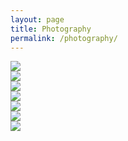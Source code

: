 ```yaml
---
layout: page
title: Photography
permalink: /photography/
---
```


<div class="photocontainer">
    <div class="photob"><img src="/assets/gallery/photos/L1003760.jpg" class="photo"/></div>
    <div class="photob"><img src="/assets/gallery/photos/L1003343.jpg" class="photo"/></div>
    <div class="photob"><img src="/assets/gallery/photos/L1003353.jpg" class="photo"/></div>
    <div class="photob"><img src="/assets/gallery/photos/L1003268.jpg" class="photo"/></div>
    <div class="photob"><img src="/assets/gallery/photos/L1003265.jpg" class="photo"/></div>
    <div class="photob"><img src="/assets/gallery/photos/L1003268.jpg" class="photo"/></div>
    <div class="photob"><img src="/assets/gallery/photos/DSC08949.jpg" class="photo"/></div>
</div>